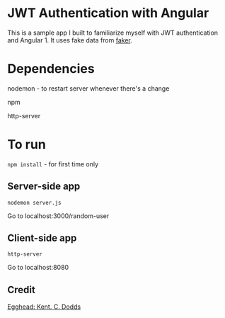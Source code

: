 # JWT Authentication with Angular
This is a sample app I built to familiarize myself with JWT authentication and Angular 1. It uses fake data from [faker](http://marak.com/faker.js/).

# Dependencies
nodemon - to restart server whenever there's a change

npm

http-server

# To run
`npm install` - for first time only

## Server-side app

`nodemon server.js`

Go to localhost:3000/random-user

## Client-side app

`http-server`

Go to localhost:8080

## Credit
[Egghead: Kent. C. Dodds](https://egghead.io/lessons/angularjs-basic-server-setup-for-jwt-authentication)


